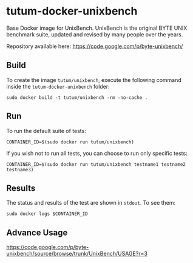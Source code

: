 tutum-docker-unixbench
======================

Base Docker image for UnixBench. UnixBench is the original BYTE UNIX benchmark suite, updated and revised by many people over the years.

Repository available here: https://code.google.com/p/byte-unixbench/

Build
-----

To create the image `tutum/unixbench`, execute the following command inside the `tutum-docker-unixbench` folder:

	sudo docker build -t tutum/unixbench -rm -no-cache .

Run
---

To run the default suite of tests:

	CONTAINER_ID=$(sudo docker run tutum/unixbench) 
  
If you wish not to run all tests, you can choose to run only specific tests:

	CONTAINER_ID=$(sudo docker run tutum/unixbench testname1 testname2 testname3) 

Results
-------

The status and results of the test are shown in `stdout`. To see them:

	sudo docker logs $CONTAINER_ID
	
Advance Usage
-------------

https://code.google.com/p/byte-unixbench/source/browse/trunk/UnixBench/USAGE?r=3
